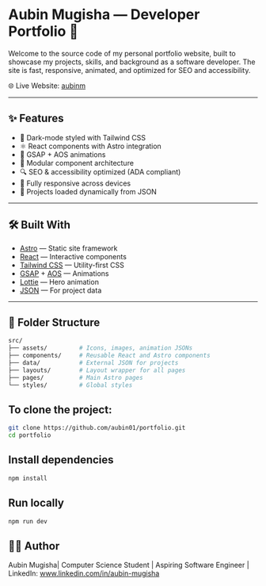 # Aubin Mugisha — Developer Portfolio 🚀

Welcome to the source code of my personal portfolio website, built to showcase my projects, skills, and background as a software developer. The site is fast, responsive, animated, and optimized for SEO and accessibility.

🌐 Live Website: [aubinm](https://aubinm.netlify.app)

---

## ✨ Features

- 🌙 Dark-mode styled with Tailwind CSS
- ⚛️ React components with Astro integration
- 🎨 GSAP + AOS animations
- 🧱 Modular component architecture
- 🔍 SEO & accessibility optimized (ADA compliant)
- 📱 Fully responsive across devices
- 📁 Projects loaded dynamically from JSON

---

## 🛠️ Built With

- [Astro](https://astro.build/) — Static site framework
- [React](https://reactjs.org/) — Interactive components
- [Tailwind CSS](https://tailwindcss.com/) — Utility-first CSS
- [GSAP](https://greensock.com/gsap/) + [AOS](https://michalsnik.github.io/aos/) — Animations
- [Lottie](https://lottiefiles.com/) — Hero animation
- [JSON](https://www.json.org/json-en.html) — For project data

---

## 📂 Folder Structure

```bash
src/
├── assets/         # Icons, images, animation JSONs
├── components/     # Reusable React and Astro components
├── data/           # External JSON for projects
├── layouts/        # Layout wrapper for all pages
├── pages/          # Main Astro pages
└── styles/         # Global styles
```
## To clone the project: 
```bash
git clone https://github.com/aubin01/portfolio.git
cd portfolio
```
## Install dependencies
```bash
npm install
```
## Run locally
```bash
npm run dev
```
## 🧑‍💻 Author
Aubin Mugisha|
Computer Science Student | Aspiring Software Engineer |
LinkedIn: www.linkedin.com/in/aubin-mugisha


